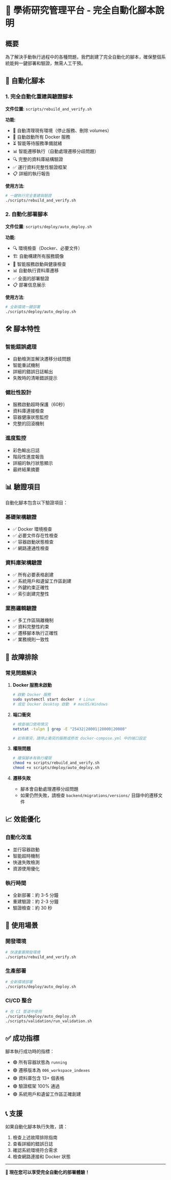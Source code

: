 # 🤖 學術研究管理平台 - 完全自動化腳本說明

## 概要

為了解決手動執行過程中的各種問題，我們創建了完全自動化的腳本，確保整個系統能夠一鍵部署和驗證，無需人工干預。

## 🚀 自動化腳本

### 1. 完全自動化重建與驗證腳本

**文件位置**: `scripts/rebuild_and_verify.sh`

**功能**:
- 🧹 自動清理現有環境（停止服務、刪除 volumes）
- 🐳 自動啟動所有 Docker 服務
- ⏳ 智能等待服務準備就緒
- 📊 智能遷移執行（自動處理遷移分歧問題）
- 🔍 完整的資料庫結構驗證
- ✅ 運行資料完整性驗證框架
- 📋 詳細的執行報告

**使用方法**:
```bash
# 一鍵執行完全重建與驗證
./scripts/rebuild_and_verify.sh
```

### 2. 自動化部署腳本

**文件位置**: `scripts/deploy/auto_deploy.sh`

**功能**:
- 🔍 環境檢查（Docker、必要文件）
- 🏗️ 自動構建所有服務鏡像
- 🐳 智能服務啟動與健康檢查
- 📊 自動執行資料庫遷移
- ✅ 全面的部署驗證
- 📋 部署信息展示

**使用方法**:
```bash
# 全新環境一鍵部署
./scripts/deploy/auto_deploy.sh
```

## 🛠️ 腳本特性

### 智能錯誤處理
- 自動檢測並解決遷移分歧問題
- 智能重試機制
- 詳細的錯誤日誌輸出
- 失敗時的清晰錯誤提示

### 健壯性設計
- 服務啟動超時保護（60秒）
- 資料庫連接檢查
- 容器健康狀態監控
- 完整的回滾機制

### 進度監控
- 彩色輸出日誌
- 階段性進度報告
- 詳細的執行狀態顯示
- 最終結果摘要

## 📊 驗證項目

自動化腳本包含以下驗證項目：

### 基礎架構驗證
- ✅ Docker 環境檢查
- ✅ 必要文件存在性檢查
- ✅ 容器啟動狀態檢查
- ✅ 網路連通性檢查

### 資料庫架構驗證
- ✅ 所有必要表格創建
- ✅ 系統用戶和遺留工作區創建
- ✅ 外鍵約束正確性
- ✅ 索引創建完整性

### 業務邏輯驗證
- ✅ 多工作區隔離機制
- ✅ 資料完整性約束
- ✅ 遷移腳本執行正確性
- ✅ 業務規則一致性

## 🔧 故障排除

### 常見問題解決

1. **Docker 服務未啟動**
   ```bash
   # 啟動 Docker 服務
   sudo systemctl start docker  # Linux
   # 或從 Docker Desktop 啟動  # macOS/Windows
   ```

2. **端口衝突**
   ```bash
   # 檢查端口使用情況
   netstat -tulpn | grep -E "25432|28001|28000|20080"
   
   # 如有衝突，請停止衝突的服務或修改 docker-compose.yml 中的端口設定
   ```

3. **權限問題**
   ```bash
   # 確保腳本有執行權限
   chmod +x scripts/rebuild_and_verify.sh
   chmod +x scripts/deploy/auto_deploy.sh
   ```

4. **遷移失敗**
   - 腳本會自動處理遷移分歧問題
   - 如果仍然失敗，請檢查 `backend/migrations/versions/` 目錄中的遷移文件

## 📈 效能優化

### 自動化改進
- 並行容器啟動
- 智能超時機制
- 快速失敗檢測
- 資源使用優化

### 執行時間
- 全新部署：約 3-5 分鐘
- 重建驗證：約 2-3 分鐘
- 驗證檢查：約 30 秒

## 🎯 使用場景

### 開發環境
```bash
# 快速重置開發環境
./scripts/rebuild_and_verify.sh
```

### 生產部署
```bash
# 全新環境部署
./scripts/deploy/auto_deploy.sh
```

### CI/CD 整合
```bash
# 在 CI 管道中使用
./scripts/deploy/auto_deploy.sh
./scripts/validation/run_validation.sh
```

## ✅ 成功指標

腳本執行成功時的指標：

- 🟢 所有容器狀態為 `running`
- 🟢 遷移版本為 `006_workspace_indexes`
- 🟢 資料庫包含 13+ 個表格
- 🟢 驗證框架 100% 通過
- 🟢 系統用戶和遺留工作區正確創建

## 📞 支援

如果自動化腳本執行失敗，請：

1. 檢查上述故障排除指南
2. 查看詳細的錯誤日誌
3. 確認系統環境符合需求
4. 檢查網路連接和 Docker 狀態

---

**🎉 現在您可以享受完全自動化的部署體驗！** 